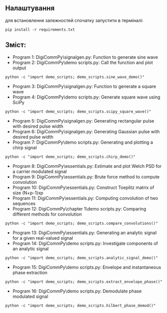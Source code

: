 ## Налаштування
для встановлення залежностей спочатку запустити в терміналі:

``pip install -r requirements.txt``

## Зміст:

* Program 1: DigiCommPy\signalgen.py: Function to generate sine wave
* Program 2: DigiCommPy\demo scripts.py: Call the function and plot output

``python -c "import demo_scripts; demo_scripts.sine_wave_demo()"``
* Program 3: DigiCommPy\signalgen.py: Function to generate a square wave
* Program 4: DigiCommPy\demo scripts.py: Generate square wave using SciPy

``python -c "import demo_scripts; demo_scripts.scipy_square_wave()"``
* Program 5: DigiCommPy\signalgen.py: Generating rectangular pulse with desired pulse width
* Program 6: DigiCommPy\signalgen.py: Generating Gaussian pulse with desired pulse width
* Program 7: DigiCommPy\demo scripts.py: Generating and plotting a chirp signal

``python -c "import demo_scripts; demo_scripts.chirp_demo()"``
* Program 8: DigiCommPy\essentials.py: Estimate and plot Welch PSD for a carrier modulated signal
* Program 9: DigiCommPy\essentials.py: Brute force method to compute convolution
* Program 10: DigiCommPy\essentials.py: Construct Toeplitz matrix of size (N+p-1)xp
* Program 11: DigiCommPy\essentials.py: Computing convolution of two sequences
* Program 12: DigiCommPy\chapter 1\demo scripts.py: Comparing different methods for convolution

``python -c "import demo_scripts; demo_scripts.compare_convolutions()"``
* Program 13: DigiCommPy\essentials.py: Generating an analytic signal for a given real-valued signal
* Program 14: DigiCommPy\demo scripts.py: Investigate components of an analytic signal

``python -c "import demo_scripts; demo_scripts.analytic_signal_demo()"``
* Program 15: DigiCommPy\demo scripts.py: Envelope and instantaneous phase extraction

``python -c "import demo_scripts; demo_scripts.extract_envelope_phase()"``
* Program 16: DigiCommPy\demo scripts.py: Demodulate phase modulated signal

``python -c "import demo_scripts; demo_scripts.hilbert_phase_demod()"``